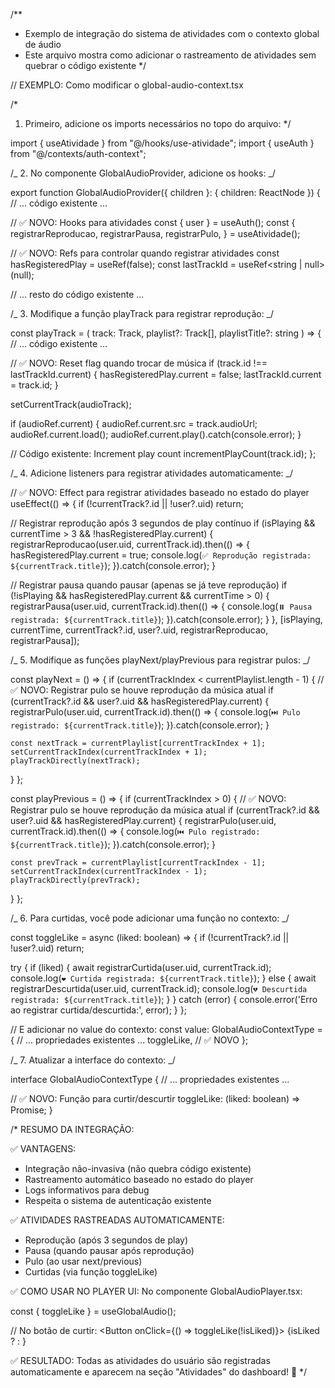 /\*\*

- Exemplo de integração do sistema de atividades com o contexto global de áudio
- Este arquivo mostra como adicionar o rastreamento de atividades sem quebrar o código existente
  \*/

// EXEMPLO: Como modificar o global-audio-context.tsx

/\*

1. Primeiro, adicione os imports necessários no topo do arquivo:
   \*/

import { useAtividade } from "@/hooks/use-atividade";
import { useAuth } from "@/contexts/auth-context";

/_ 2. No componente GlobalAudioProvider, adicione os hooks:
_/

export function GlobalAudioProvider({ children }: { children: ReactNode }) {
// ... código existente ...

// ✅ NOVO: Hooks para atividades
const { user } = useAuth();
const {
registrarReproducao,
registrarPausa,
registrarPulo,
} = useAtividade();

// ✅ NOVO: Refs para controlar quando registrar atividades
const hasRegisteredPlay = useRef(false);
const lastTrackId = useRef<string | null>(null);

// ... resto do código existente ...

/_ 3. Modifique a função playTrack para registrar reprodução:
_/

const playTrack = (
track: Track,
playlist?: Track[],
playlistTitle?: string
) => {
// ... código existente ...

// ✅ NOVO: Reset flag quando trocar de música
if (track.id !== lastTrackId.current) {
hasRegisteredPlay.current = false;
lastTrackId.current = track.id;
}

setCurrentTrack(audioTrack);

if (audioRef.current) {
audioRef.current.src = track.audioUrl;
audioRef.current.load();
audioRef.current.play().catch(console.error);
}

// Código existente: Increment play count
incrementPlayCount(track.id);
};

/_ 4. Adicione listeners para registrar atividades automaticamente:
_/

// ✅ NOVO: Effect para registrar atividades baseado no estado do player
useEffect(() => {
if (!currentTrack?.id || !user?.uid) return;

// Registrar reprodução após 3 segundos de play contínuo
if (isPlaying && currentTime > 3 && !hasRegisteredPlay.current) {
registrarReproducao(user.uid, currentTrack.id).then(() => {
hasRegisteredPlay.current = true;
console.log(`✅ Reprodução registrada: ${currentTrack.title}`);
}).catch(console.error);
}

// Registrar pausa quando pausar (apenas se já teve reprodução)
if (!isPlaying && hasRegisteredPlay.current && currentTime > 0) {
registrarPausa(user.uid, currentTrack.id).then(() => {
console.log(`⏸️ Pausa registrada: ${currentTrack.title}`);
}).catch(console.error);
}
}, [isPlaying, currentTime, currentTrack?.id, user?.uid, registrarReproducao, registrarPausa]);

/_ 5. Modifique as funções playNext/playPrevious para registrar pulos:
_/

const playNext = () => {
if (currentTrackIndex < currentPlaylist.length - 1) {
// ✅ NOVO: Registrar pulo se houve reprodução da música atual
if (currentTrack?.id && user?.uid && hasRegisteredPlay.current) {
registrarPulo(user.uid, currentTrack.id).then(() => {
console.log(`⏭️ Pulo registrado: ${currentTrack.title}`);
}).catch(console.error);
}

    const nextTrack = currentPlaylist[currentTrackIndex + 1];
    setCurrentTrackIndex(currentTrackIndex + 1);
    playTrackDirectly(nextTrack);

}
};

const playPrevious = () => {
if (currentTrackIndex > 0) {
// ✅ NOVO: Registrar pulo se houve reprodução da música atual
if (currentTrack?.id && user?.uid && hasRegisteredPlay.current) {
registrarPulo(user.uid, currentTrack.id).then(() => {
console.log(`⏮️ Pulo registrado: ${currentTrack.title}`);
}).catch(console.error);
}

    const prevTrack = currentPlaylist[currentTrackIndex - 1];
    setCurrentTrackIndex(currentTrackIndex - 1);
    playTrackDirectly(prevTrack);

}
};

/_ 6. Para curtidas, você pode adicionar uma função no contexto:
_/

const toggleLike = async (liked: boolean) => {
if (!currentTrack?.id || !user?.uid) return;

try {
if (liked) {
await registrarCurtida(user.uid, currentTrack.id);
console.log(`❤️ Curtida registrada: ${currentTrack.title}`);
} else {
await registrarDescurtida(user.uid, currentTrack.id);
console.log(`💔 Descurtida registrada: ${currentTrack.title}`);
}
} catch (error) {
console.error('Erro ao registrar curtida/descurtida:', error);
}
};

// E adicionar no value do contexto:
const value: GlobalAudioContextType = {
// ... propriedades existentes ...
toggleLike, // ✅ NOVO
};

/_ 7. Atualizar a interface do contexto:
_/

interface GlobalAudioContextType {
// ... propriedades existentes ...

// ✅ NOVO: Função para curtir/descurtir
toggleLike: (liked: boolean) => Promise<void>;
}

/\*
RESUMO DA INTEGRAÇÃO:

✅ VANTAGENS:

- Integração não-invasiva (não quebra código existente)
- Rastreamento automático baseado no estado do player
- Logs informativos para debug
- Respeita o sistema de autenticação existente

✅ ATIVIDADES RASTREADAS AUTOMATICAMENTE:

- Reprodução (após 3 segundos de play)
- Pausa (quando pausar após reprodução)
- Pulo (ao usar next/previous)
- Curtidas (via função toggleLike)

✅ COMO USAR NO PLAYER UI:
No componente GlobalAudioPlayer.tsx:

const { toggleLike } = useGlobalAudio();

// No botão de curtir:
<Button onClick={() => toggleLike(!isLiked)}>
{isLiked ? <Heart className="fill-current" /> : <Heart />}
</Button>

✅ RESULTADO:
Todas as atividades do usuário são registradas automaticamente
e aparecem na seção "Atividades" do dashboard! 🎉
\*/
